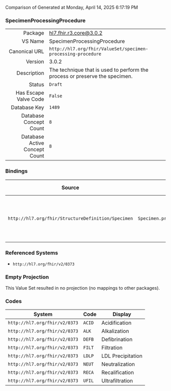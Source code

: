 Comparison of 
Generated at Monday, April 14, 2025 6:17:19 PM

### SpecimenProcessingProcedure

|      |     |
| ---: | --- |
| Package | hl7.fhir.r3.core@3.0.2 |
| VS Name | SpecimenProcessingProcedure |
| Canonical URL | `http://hl7.org/fhir/ValueSet/specimen-processing-procedure` |
| Version | 3.0.2 |
| Description | The technique that is used to perform the process or preserve the specimen. |
| Status | `Draft` |
| Has Escape Valve Code | `False` |
| Database Key | `1489` |
| Database Concept Count | `8` |
| Database Active Concept Count | `8` |
### Bindings

| Source | Element | Binding | Strength | Element Short |
| ------ | ------- | ------- | -------- | ------------- |
| `http://hl7.org/fhir/StructureDefinition/Specimen` | `Specimen.processing.procedure` | `http://hl7.org/fhir/ValueSet/specimen-processing-procedure` | `Example` | Indicates the treatment step  applied to the specimen |

### Referenced Systems

* `http://hl7.org/fhir/v2/0373`
### Empty Projection

This Value Set resulted in no projection (no mappings to other packages).

### Codes

| System | Code | Display |
| ------ | ---- | ------- |
| `http://hl7.org/fhir/v2/0373` | `ACID` | Acidification |
| `http://hl7.org/fhir/v2/0373` | `ALK` | Alkalization |
| `http://hl7.org/fhir/v2/0373` | `DEFB` | Defibrination |
| `http://hl7.org/fhir/v2/0373` | `FILT` | Filtration |
| `http://hl7.org/fhir/v2/0373` | `LDLP` | LDL Precipitation |
| `http://hl7.org/fhir/v2/0373` | `NEUT` | Neutralization |
| `http://hl7.org/fhir/v2/0373` | `RECA` | Recalification |
| `http://hl7.org/fhir/v2/0373` | `UFIL` | Ultrafiltration |
